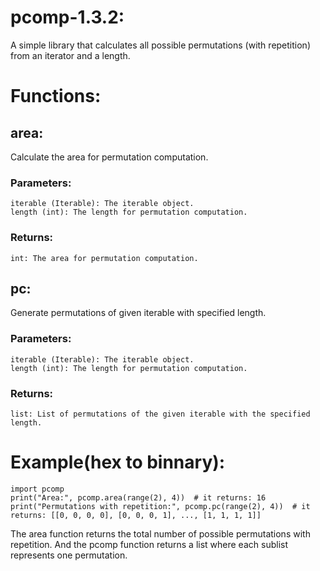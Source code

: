 # pcomp-1.3.2:
A simple library that calculates all possible permutations (with repetition) from an iterator and a length.

# Functions:
## area:

Calculate the area for permutation computation.

### Parameters:
    iterable (Iterable): The iterable object.
    length (int): The length for permutation computation.

### Returns:
    int: The area for permutation computation.

## pc:

Generate permutations of given iterable with specified length.

### Parameters:
    iterable (Iterable): The iterable object.
    length (int): The length for permutation computation.

### Returns:
    list: List of permutations of the given iterable with the specified length.

# Example(hex to binnary):
```
import pcomp
print("Area:", pcomp.area(range(2), 4))  # it returns: 16
print("Permutations with repetition:", pcomp.pc(range(2), 4))  # it returns: [[0, 0, 0, 0], [0, 0, 0, 1], ..., [1, 1, 1, 1]]
```

The area function returns the total number of possible permutations with repetition.
And the pcomp function returns a list where each sublist represents one permutation.